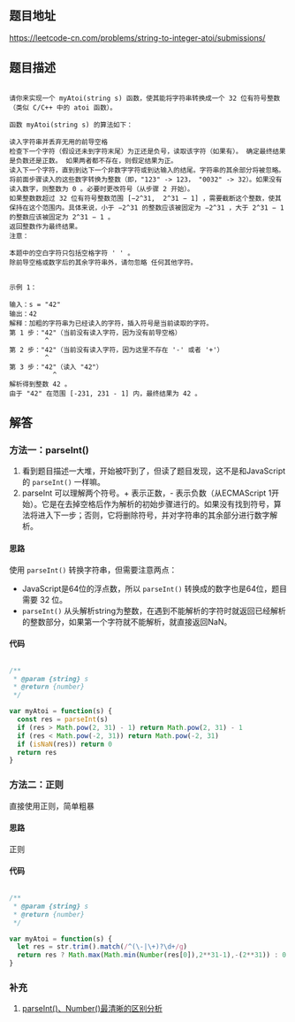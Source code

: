 ## 题目地址

https://leetcode-cn.com/problems/string-to-integer-atoi/submissions/

## 题目描述

```

请你来实现一个 myAtoi(string s) 函数，使其能将字符串转换成一个 32 位有符号整数（类似 C/C++ 中的 atoi 函数）。

函数 myAtoi(string s) 的算法如下：

读入字符串并丢弃无用的前导空格
检查下一个字符（假设还未到字符末尾）为正还是负号，读取该字符（如果有）。 确定最终结果是负数还是正数。 如果两者都不存在，则假定结果为正。
读入下一个字符，直到到达下一个非数字字符或到达输入的结尾。字符串的其余部分将被忽略。
将前面步骤读入的这些数字转换为整数（即，"123" -> 123， "0032" -> 32）。如果没有读入数字，则整数为 0 。必要时更改符号（从步骤 2 开始）。
如果整数数超过 32 位有符号整数范围 [−2^31,  2^31 − 1] ，需要截断这个整数，使其保持在这个范围内。具体来说，小于 −2^31 的整数应该被固定为 −2^31 ，大于 2^31 − 1 的整数应该被固定为 2^31 − 1 。
返回整数作为最终结果。
注意：

本题中的空白字符只包括空格字符 ' ' 。
除前导空格或数字后的其余字符串外，请勿忽略 任何其他字符。
 

示例 1：

输入：s = "42"
输出：42
解释：加粗的字符串为已经读入的字符，插入符号是当前读取的字符。
第 1 步："42"（当前没有读入字符，因为没有前导空格）
         ^
第 2 步："42"（当前没有读入字符，因为这里不存在 '-' 或者 '+'）
         ^
第 3 步："42"（读入 "42"）
           ^
解析得到整数 42 。
由于 "42" 在范围 [-231, 231 - 1] 内，最终结果为 42 。

```

## 解答

### 方法一：parseInt()

1. 看到题目描述一大堆，开始被吓到了，但读了题目发现，这不是和JavaScript的 `parseInt()` 一样嘛。
2. parseInt 可以理解两个符号。+ 表示正数，- 表示负数（从ECMAScript 1开始）。它是在去掉空格后作为解析的初始步骤进行的。如果没有找到符号，算法将进入下一步；否则，它将删除符号，并对字符串的其余部分进行数字解析。

#### 思路

使用 `parseInt()` 转换字符串，但需要注意两点：
-   JavaScript是64位的浮点数，所以 `parseInt()` 转换成的数字也是64位，题目需要 32 位。
-    `parseInt()` 从头解析string为整数，在遇到不能解析的字符时就返回已经解析的整数部分，如果第一个字符就不能解析，就直接返回NaN。

#### 代码

```js

/**
 * @param {string} s
 * @return {number}
 */

var myAtoi = function(s) {
  const res = parseInt(s)
  if (res > Math.pow(2, 31) - 1) return Math.pow(2, 31) - 1
  if (res < Math.pow(-2, 31)) return Math.pow(-2, 31)
  if (isNaN(res)) return 0
  return res
}

```

### 方法二：正则

直接使用正则，简单粗暴

#### 思路

正则

#### 代码

```js

/**
 * @param {string} s
 * @return {number}
 */

var myAtoi = function(s) {
  let res = str.trim().match(/^(\-|\+)?\d+/g)
  return res ? Math.max(Math.min(Number(res[0]),2**31-1),-(2**31)) : 0
}

```

### 补充

1. [parseInt()、Number()最清晰的区别分析](https://blog.csdn.net/one_girl/article/details/80223392)